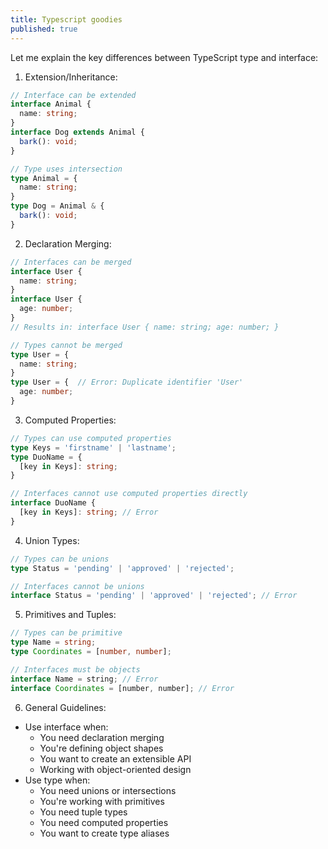 ```yaml
---
title: Typescript goodies
published: true
---
```


Let me explain the key differences between TypeScript type and interface:

  1. Extension/Inheritance:

```ts
// Interface can be extended
interface Animal {
  name: string;
}
interface Dog extends Animal {
  bark(): void;
}

// Type uses intersection
type Animal = {
  name: string;
}
type Dog = Animal & {
  bark(): void;
}
```

 2. Declaration Merging:

```ts
// Interfaces can be merged
interface User {
  name: string;
}
interface User {
  age: number;
}
// Results in: interface User { name: string; age: number; }

// Types cannot be merged
type User = {
  name: string;
}
type User = {  // Error: Duplicate identifier 'User'
  age: number;
}
```

 3. Computed Properties:

```ts
// Types can use computed properties
type Keys = 'firstname' | 'lastname';
type DuoName = {
  [key in Keys]: string;
}

// Interfaces cannot use computed properties directly
interface DuoName {
  [key in Keys]: string; // Error
}
```

 4. Union Types:

```ts
// Types can be unions
type Status = 'pending' | 'approved' | 'rejected';

// Interfaces cannot be unions
interface Status = 'pending' | 'approved' | 'rejected'; // Error
```

 5. Primitives and Tuples:

```ts
// Types can be primitive
type Name = string;
type Coordinates = [number, number];

// Interfaces must be objects
interface Name = string; // Error
interface Coordinates = [number, number]; // Error
```

 6. General Guidelines:

   - Use interface when:
        - You need declaration merging
        - You're defining object shapes
        - You want to create an extensible API
        - Working with object-oriented design
   - Use type when:
        - You need unions or intersections
        - You're working with primitives
        - You need tuple types
        - You need computed properties
        - You want to create type aliases